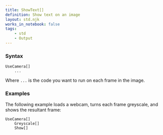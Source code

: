 ```yaml
---
title: ShowText[]
definition: Show text on an image
layout: std.njk
works_in_notebook: false
tags:
    - std
    - Output
---
```


### Syntax

```
UseCamera[]
    ...
```

Where `...` is the code you want to run on each frame in the image.

### Examples

The following example loads a webcam, turns each frame greyscale, and shows the resultant frame:

```
UseCamera[]
    Greyscale[]
    Show[]
```

